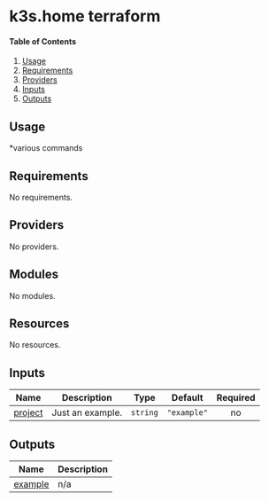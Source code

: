 # k3s.home terraform

#### Table of Contents
1. [Usage](#usage)
2. [Requirements](#requirements)
3. [Providers](#Providers)
4. [Inputs](#inputs)
5. [Outputs](#outputs)
## Usage
*various commands
<!-- BEGINNING OF PRE-COMMIT-TERRAFORM DOCS HOOK -->
## Requirements

No requirements.

## Providers

No providers.

## Modules

No modules.

## Resources

No resources.

## Inputs

| Name | Description | Type | Default | Required |
|------|-------------|------|---------|:--------:|
| <a name="input_project"></a> [project](#input\_project) | Just an example. | `string` | `"example"` | no |

## Outputs

| Name | Description |
|------|-------------|
| <a name="output_example"></a> [example](#output\_example) | n/a |
<!-- END OF PRE-COMMIT-TERRAFORM DOCS HOOK -->
